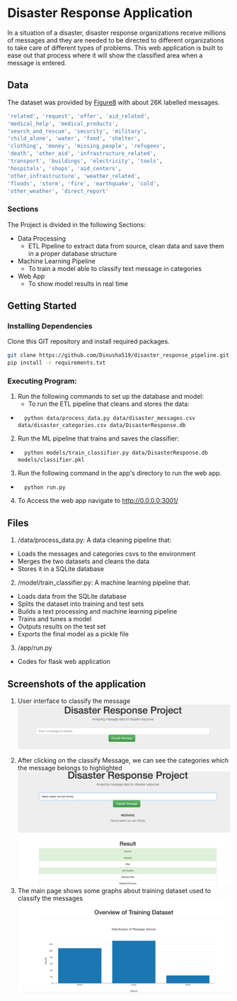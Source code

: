 # Disaster Response Application
In a situation of a disaster, disaster response organizations receive millions of messages and they are needed to be directed to different organizations to take care of different types of problems. This web application is built to ease out that process where it will show the classified area when a message is entered.

## Data
The dataset was provided by [Figure8](https://appen.com) with about 26K labelled messages.
```sh
'related', 'request', 'offer', 'aid_related', 
'medical_help', 'medical_products',
'search_and_rescue', 'security', 'military', 
'child_alone', 'water', 'food', 'shelter', 
'clothing', 'money', 'missing_people', 'refugees', 
'death', 'other_aid', 'infrastructure_related', 
'transport', 'buildings', 'electricity', 'tools', 
'hospitals', 'shops', 'aid_centers', 
'other_infrastructure', 'weather_related', 
'floods', 'storm', 'fire', 'earthquake', 'cold', 
'other_weather', 'direct_report'
```
### Sections
The Project is divided in the following Sections:

- Data Processing 
    - ETL Pipeline to extract data from source, clean data and save them in a proper database structure
- Machine Learning Pipeline
    - To train a model able to classify text message in categories
- Web App
    - To show model results in real time

## Getting Started
### Installing Dependencies
Clone this GIT repository and install required packages.
```sh
git clone https://github.com/Dinusha519/disaster_response_pipeline.git
pip install -r requirements.txt
```

### Executing Program:
1. Run the following commands to set up the database and model:
    - To run the ETL pipeline that cleans and stores the data: 
-       python data/process_data.py data/disaster_messages.csv data/disaster_categories.csv data/DisasterResponse.db
2. Run the ML pipeline that trains and saves the classifier: 
-       python models/train_classifier.py data/DisasterResponse.db models/classifier.pkl

3. Run the following command in the app's directory to run the web app. 
-       python run.py

4. To Access the web app navigate to
 http://0.0.0.0:3001/


## Files
1. /data/process_data.py: A data cleaning pipeline that:
- Loads the messages and categories csvs to the environment
- Merges the two datasets and cleans the data
- Stores it in a SQLite database

2. /model/train_classifier.py: A machine learning pipeline that:
- Loads data from the SQLite database
- Splits the dataset into training and test sets
- Builds a text processing and machine learning pipeline
- Trains and tunes a model
- Outputs results on the test set
- Exports the final model as a pickle file

3. /app/run.py
- Codes for flask web application

## Screenshots of the application
1. User interface to classify the message
![alt text](https://github.com/Dinusha519/disaster_response_pipeline/blob/main/images/header.png)
2. After clicking on the classify Message, we can see the categories which the message belongs to highlighted
![alt text](https://github.com/Dinusha519/disaster_response_pipeline/blob/main/images/messages.png)
3. The main page shows some graphs about training dataset used to classify the messages
![alt text](https://github.com/Dinusha519/disaster_response_pipeline/blob/main/images/distributions.png)

